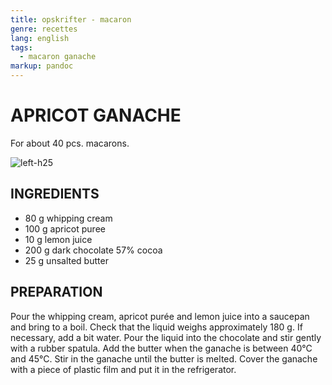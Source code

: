 ```yaml
---
title: opskrifter - macaron
genre: recettes
lang: english
tags:
  - macaron ganache
markup: pandoc
---
```


# APRICOT GANACHE

For about 40 pcs. macarons.

![](/home/fred/.repo/traductions/recettes/images/macaron_orange.jpg "left-h25")

## INGREDIENTS


- 80 g whipping cream
- 100 g apricot puree
- 10 g lemon juice
- 200 g dark chocolate 57% cocoa
- 25 g unsalted butter

## PREPARATION

Pour the whipping cream, apricot purée and lemon juice into a saucepan and bring to a boil.
Check that the liquid weighs approximately 180 g.
If necessary, add a bit water.
Pour the liquid into the chocolate and stir gently with a rubber spatula.
Add the butter when the ganache is between 40°C and 45°C.
Stir in the ganache until the butter is melted.
Cover the ganache with a piece of plastic film and put it in the refrigerator.